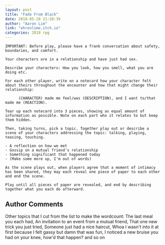 ```yaml
---
layout: post
title: "Fade From Black"
date: 2018-05-28 21:28:39
author: "Aaron Lim"
link: "ehronlime.itch.io"
categories: 2018 rpg
---
```

```
IMPORTANT: Before play, please have a frank conversation about safety, boundaries, and comfort.

Your characters are in a relationship and have just had sex. 

Describe your characters: How you look, how you smell, what you are doing etc.

For each other player, write on a notecard how your character felt about theirs throughout the encounter and how that might change their relationship:

      (CHARACTER) made me feel/was (DESCRIPTION), and I want to/that made me (REACTION).

Tear up each notecard into 3 pieces, showing as equal amount of information as possible. Note on each part who it relates to but keep them hidden.

Then, taking turns, pick a topic. Together play out or describe a scene of your characters addressing the topic: talking, playing, teasing, touching.

- A reflection on how we met
- Gossip on a mutual friend's relationship
- Something significant that happened today
- (Make some more up, I'm out of words)

As the scene plays out, when players agree that a moment of intimacy has been shared, they may each reveal one piece of paper to each other and end the scene.

Play until all pieces of paper are revealed, and end by describing together what you each do afterward.
```
## Author Comments 

Other topics that I cut from the list to make the wordcount: The last meal you each had, An invitation to an event from a mutual friend, That one new trick you just tried, Someone just had a nice haircut, Whoa I wasn't into it at first because I felt gassy but damn that was fun, I noticed a new bruise you had on your knee, how'd that happen? and so on
